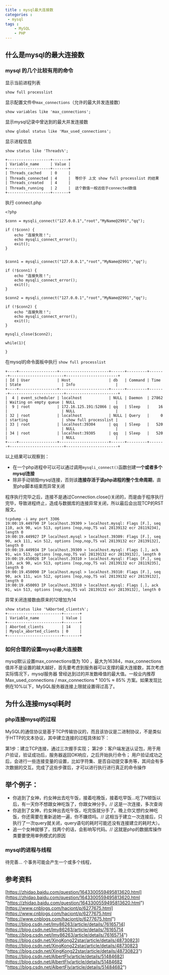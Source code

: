 ```yaml
---
title : mysql最大连接数
categories : 
 - mysql 
tags :
	- MySQL
	- PHP
---
```



## 什么是mysql的最大连接数

### mysql 的几个比较有用的命令

显示当前进程列表

	show full processlist
显示配置文件中`max_connections`（允许的最大并发连接数）

	show variables like 'max_connections';

显示mysql记录中曾达到的最大并发连接数

	show global status like 'Max_used_connections';

显示进程信息

	show status like 'Threads%';

	+-------------------+-------+
	| Variable_name     | Value |
	+-------------------+-------+
	| Threads_cached    | 0     |
	| Threads_connected | 4     |  等价于 上文 show full processlist 的结果
	| Threads_created   | 4     |
	| Threads_running   | 2     |  这个数值一般远低于connected数值
	+-------------------+-------+

执行 connect.php

	<?php

	$conn = mysqli_connect("127.0.0.1","root","MyName@2991","qq");

    if (!$conn) {
        echo "连接失败！";
        echo mysqli_connect_error();
        exit();
    }


    $conn1 = mysqli_connect("127.0.0.1","root","MyName@2991","qq");

    if (!$conn1) {
        echo "连接失败！";
        echo mysqli_connect_error();
        exit();
    }

    $conn2 = mysqli_connect("127.0.0.1","root","MyName@2991","qq");

    if (!$conn2) {
        echo "连接失败！";
        echo mysqli_connect_error();
        exit();
    }

    mysqli_close($conn2);

    while(1){

    }


在mysql的命令面板中执行 `show full processlist`

	+----+-----------------+----------------------+------+---------+-------+------------------------+-----------------------+
	| Id | User            | Host                 | db   | Command | Time  | State                  | Info                  |
	+----+-----------------+----------------------+------+---------+-------+------------------------+-----------------------+
	|  4 | event_scheduler | localhost            | NULL | Daemon  | 27862 | Waiting on empty queue | NULL                  |
	|  9 | root            | 172.16.125.191:52866 | qq   | Sleep   |    16 |                        | NULL                  |
	| 32 | root            | localhost            | NULL | Query   |     0 | starting               | show full processlist |
	| 33 | root            | localhost:39304      | qq   | Sleep   |   520 |                        | NULL                  |
	| 34 | root            | localhost:39305      | qq   | Sleep   |   520 |                        | NULL                  |
	+----+-----------------+----------------------+------+---------+-------+------------------------+-----------------------+

以上结果可以观察到：

- 在一个php进程中可以可以通过调用`mysqli_connect()`函数创建**一个或者多个mysql连接**
- 除非手动销毁mysql连接，否则该**连接存活于该php进程的整个生命周期**，直至php脚本结束而异常关闭

程序执行完毕之后，连接不是通过Connection.close()关闭的，而是由于程序执行完毕，导致进程终止，造成与数据库的连接异常关闭，所以最后会出现TCP的RST报文。

	tcpdump -i any port 3306
	19:00:19.449790 IP localhost.39309 > localhost.mysql: Flags [F.], seq 110, ack 90, win 513, options [nop,nop,TS val 28139132 ecr 28119234], length 0
	19:00:19.449927 IP localhost.mysql > localhost.39309: Flags [F.], seq 90, ack 111, win 512, options [nop,nop,TS val 28139132 ecr 28139132], length 0
	19:00:19.449934 IP localhost.39309 > localhost.mysql: Flags [.], ack 91, win 513, options [nop,nop,TS val 28139132 ecr 28139132], length 0
	19:00:19.450026 IP localhost.39310 > localhost.mysql: Flags [F.], seq 110, ack 90, win 513, options [nop,nop,TS val 28139132 ecr 28119235], length 0
	19:00:19.450090 IP localhost.mysql > localhost.39310: Flags [F.], seq 90, ack 111, win 512, options [nop,nop,TS val 28139132 ecr 28139132], length 0
	19:00:19.450093 IP localhost.39310 > localhost.mysql: Flags [.], ack 91, win 513, options [nop,nop,TS val 28139132 ecr 28139132], length 0

异常关闭连接数由原来的12增加为14

	show status like '%Aborted_clients%';
	+------------------------+-------+
	| Variable_name          | Value |
	+------------------------+-------+
	| Aborted_clients        | 14    |
	| Mysqlx_aborted_clients | 0     |
	+------------------------+-------+

### 如何合理的设置mysql最大连接数

mysql默认设置max_connections值为 100 ，最大为16384，max_connections值并不是设置的越大越好，首先要考虑到服务器可以支撑的最大连接数，其次考虑实际情况下，mysql服务器
曾经达到过的并发数峰值的最大值。一般业内推荐 Max_used_connections / max_connections * 100% ≈ 85% 方案。如果发现比例在10%以下，MySQL服务器连接上限就设置得过高了。


## 为什么连接mysql耗时

### php连接mysql的过程

MySQL的通信协议是基于TCP传输协议的，而且该协议是二进制协议，不是类似于HTTP的文本协议，其中建立连接的过程具体如下：

第1步：建立TCP连接，通过三次握手实现；
第2步：客户端发送认证包，用于用户验证，验证成功后，服务器返回OK响应，之后开始执行命令；
用户验证成功之后，会进行一些连接变量的设置，比如字符集、是否自动提交事务等，其间会有多次数据的交互。完成了这些步骤后，才可以进行执行进行真正的命令操作

举个例子：
-
- 你追到了女神，约女神出去吃午饭，接着吃晚饭，接着吃早饭...吃了N顿饭以后，有一天你不想跟女神吃饭了，你跟女神分手。// 这是一次连接，多次查询
- 你追到了女神，约女神出去吃午饭，吃完饭就分手了。晚上你又想约女神吃饭，你还需要在重新追她一遍，你不嫌烦吗。// 这相当于建立一次连接后，只执行了一次query就关闭，query语句的耗时可能还没有连接建立的耗时大）。
- 追一个女神就够了，找两个的话，会影响写代码。// 这就是php的数据库操作类要要使用单例模式的原因

### mysql的进程与线程

待完善...
个事务可能会产生一个或多个线程，

## 参考资料

[https://zhidao.baidu.com/question/1643300559495813620.html](https://zhidao.baidu.com/question/1643300559495813620.html "https://zhidao.baidu.com/question/1643300559495813620.html")
[https://www.cnblogs.com/haciont/p/6277675.html](https://www.cnblogs.com/haciont/p/6277675.html "https://www.cnblogs.com/haciont/p/6277675.html")
[https://blog.csdn.net/lmy86263/article/details/76165714](https://blog.csdn.net/lmy86263/article/details/76165714 "https://blog.csdn.net/lmy86263/article/details/76165714")
[https://blog.csdn.net/XingKong22star/article/details/48730823](https://blog.csdn.net/XingKong22star/article/details/48730823 "https://blog.csdn.net/XingKong22star/article/details/48730823")
[https://blog.csdn.net/AlbertFly/article/details/51484682](https://blog.csdn.net/AlbertFly/article/details/51484682 "https://blog.csdn.net/AlbertFly/article/details/51484682")
